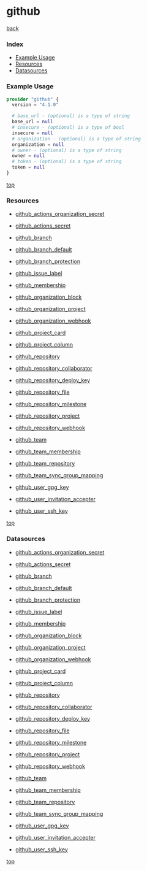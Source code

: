 # github

[back](../)

### Index

- [Example Usage](#example-usage)
- [Resources](#resources)
- [Datasources](#datasources)

### Example Usage

```terraform
provider "github" {
  version = "4.1.0"

  # base_url - (optional) is a type of string
  base_url = null
  # insecure - (optional) is a type of bool
  insecure = null
  # organization - (optional) is a type of string
  organization = null
  # owner - (optional) is a type of string
  owner = null
  # token - (optional) is a type of string
  token = null
}
```

[top](#index)

### Resources


- [github_actions_organization_secret](./r/github_actions_organization_secret.md)

- [github_actions_secret](./r/github_actions_secret.md)

- [github_branch](./r/github_branch.md)

- [github_branch_default](./r/github_branch_default.md)

- [github_branch_protection](./r/github_branch_protection.md)

- [github_issue_label](./r/github_issue_label.md)

- [github_membership](./r/github_membership.md)

- [github_organization_block](./r/github_organization_block.md)

- [github_organization_project](./r/github_organization_project.md)

- [github_organization_webhook](./r/github_organization_webhook.md)

- [github_project_card](./r/github_project_card.md)

- [github_project_column](./r/github_project_column.md)

- [github_repository](./r/github_repository.md)

- [github_repository_collaborator](./r/github_repository_collaborator.md)

- [github_repository_deploy_key](./r/github_repository_deploy_key.md)

- [github_repository_file](./r/github_repository_file.md)

- [github_repository_milestone](./r/github_repository_milestone.md)

- [github_repository_project](./r/github_repository_project.md)

- [github_repository_webhook](./r/github_repository_webhook.md)

- [github_team](./r/github_team.md)

- [github_team_membership](./r/github_team_membership.md)

- [github_team_repository](./r/github_team_repository.md)

- [github_team_sync_group_mapping](./r/github_team_sync_group_mapping.md)

- [github_user_gpg_key](./r/github_user_gpg_key.md)

- [github_user_invitation_accepter](./r/github_user_invitation_accepter.md)

- [github_user_ssh_key](./r/github_user_ssh_key.md)


[top](#index)

### Datasources


- [github_actions_organization_secret](./d/github_actions_organization_secret.md)

- [github_actions_secret](./d/github_actions_secret.md)

- [github_branch](./d/github_branch.md)

- [github_branch_default](./d/github_branch_default.md)

- [github_branch_protection](./d/github_branch_protection.md)

- [github_issue_label](./d/github_issue_label.md)

- [github_membership](./d/github_membership.md)

- [github_organization_block](./d/github_organization_block.md)

- [github_organization_project](./d/github_organization_project.md)

- [github_organization_webhook](./d/github_organization_webhook.md)

- [github_project_card](./d/github_project_card.md)

- [github_project_column](./d/github_project_column.md)

- [github_repository](./d/github_repository.md)

- [github_repository_collaborator](./d/github_repository_collaborator.md)

- [github_repository_deploy_key](./d/github_repository_deploy_key.md)

- [github_repository_file](./d/github_repository_file.md)

- [github_repository_milestone](./d/github_repository_milestone.md)

- [github_repository_project](./d/github_repository_project.md)

- [github_repository_webhook](./d/github_repository_webhook.md)

- [github_team](./d/github_team.md)

- [github_team_membership](./d/github_team_membership.md)

- [github_team_repository](./d/github_team_repository.md)

- [github_team_sync_group_mapping](./d/github_team_sync_group_mapping.md)

- [github_user_gpg_key](./d/github_user_gpg_key.md)

- [github_user_invitation_accepter](./d/github_user_invitation_accepter.md)

- [github_user_ssh_key](./d/github_user_ssh_key.md)


[top](#index)